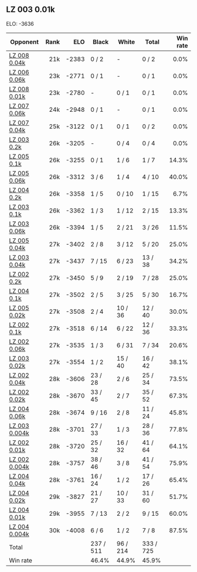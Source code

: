 ## LZ 003 0.01k ##

ELO: -3636

Opponent | Rank | ELO | Black | White | Total | Win rate
---------|-----:|----:|-------|-------|-------|-------:
[LZ 008 0.04k](LZ%20008%200.04k.md) | 21k | -2383 | 0 / 2 | - | 0 / 2 | 0.0%
[LZ 006 0.06k](LZ%20006%200.06k.md) | 23k | -2771 | 0 / 1 | - | 0 / 1 | 0.0%
[LZ 008 0.01k](LZ%20008%200.01k.md) | 23k | -2780 | - | 0 / 1 | 0 / 1 | 0.0%
[LZ 007 0.06k](LZ%20007%200.06k.md) | 24k | -2948 | 0 / 1 | - | 0 / 1 | 0.0%
[LZ 007 0.04k](LZ%20007%200.04k.md) | 25k | -3122 | 0 / 1 | 0 / 1 | 0 / 2 | 0.0%
[LZ 003 0.2k](LZ%20003%200.2k.md) | 26k | -3205 | - | 0 / 4 | 0 / 4 | 0.0%
[LZ 005 0.1k](LZ%20005%200.1k.md) | 26k | -3255 | 0 / 1 | 1 / 6 | 1 / 7 | 14.3%
[LZ 005 0.06k](LZ%20005%200.06k.md) | 26k | -3312 | 3 / 6 | 1 / 4 | 4 / 10 | 40.0%
[LZ 004 0.2k](LZ%20004%200.2k.md) | 26k | -3358 | 1 / 5 | 0 / 10 | 1 / 15 | 6.7%
[LZ 003 0.1k](LZ%20003%200.1k.md) | 26k | -3362 | 1 / 3 | 1 / 12 | 2 / 15 | 13.3%
[LZ 003 0.06k](LZ%20003%200.06k.md) | 26k | -3394 | 1 / 5 | 2 / 21 | 3 / 26 | 11.5%
[LZ 005 0.04k](LZ%20005%200.04k.md) | 27k | -3402 | 2 / 8 | 3 / 12 | 5 / 20 | 25.0%
[LZ 003 0.04k](LZ%20003%200.04k.md) | 27k | -3437 | 7 / 15 | 6 / 23 | 13 / 38 | 34.2%
[LZ 002 0.2k](LZ%20002%200.2k.md) | 27k | -3450 | 5 / 9 | 2 / 19 | 7 / 28 | 25.0%
[LZ 004 0.1k](LZ%20004%200.1k.md) | 27k | -3502 | 2 / 5 | 3 / 25 | 5 / 30 | 16.7%
[LZ 005 0.02k](LZ%20005%200.02k.md) | 27k | -3508 | 2 / 4 | 10 / 36 | 12 / 40 | 30.0%
[LZ 002 0.1k](LZ%20002%200.1k.md) | 27k | -3518 | 6 / 14 | 6 / 22 | 12 / 36 | 33.3%
[LZ 002 0.06k](LZ%20002%200.06k.md) | 27k | -3535 | 1 / 3 | 6 / 31 | 7 / 34 | 20.6%
[LZ 003 0.02k](LZ%20003%200.02k.md) | 27k | -3554 | 1 / 2 | 15 / 40 | 16 / 42 | 38.1%
[LZ 002 0.04k](LZ%20002%200.04k.md) | 28k | -3606 | 23 / 28 | 2 / 6 | 25 / 34 | 73.5%
[LZ 002 0.02k](LZ%20002%200.02k.md) | 28k | -3670 | 33 / 45 | 2 / 7 | 35 / 52 | 67.3%
[LZ 004 0.06k](LZ%20004%200.06k.md) | 28k | -3674 | 9 / 16 | 2 / 8 | 11 / 24 | 45.8%
[LZ 003 0.004k](LZ%20003%200.004k.md) | 28k | -3701 | 27 / 33 | 1 / 3 | 28 / 36 | 77.8%
[LZ 002 0.01k](LZ%20002%200.01k.md) | 28k | -3720 | 25 / 32 | 16 / 32 | 41 / 64 | 64.1%
[LZ 002 0.004k](LZ%20002%200.004k.md) | 28k | -3757 | 38 / 46 | 3 / 8 | 41 / 54 | 75.9%
[LZ 004 0.04k](LZ%20004%200.04k.md) | 28k | -3761 | 16 / 24 | 1 / 2 | 17 / 26 | 65.4%
[LZ 004 0.02k](LZ%20004%200.02k.md) | 29k | -3827 | 21 / 27 | 10 / 33 | 31 / 60 | 51.7%
[LZ 004 0.01k](LZ%20004%200.01k.md) | 29k | -3955 | 7 / 13 | 2 / 2 | 9 / 15 | 60.0%
[LZ 004 0.004k](LZ%20004%200.004k.md) | 30k | -4008 | 6 / 6 | 1 / 2 | 7 / 8 | 87.5%
Total | | | 237 / 511 | 96 / 214 | 333 / 725 | 
Win rate| | | 46.4% | 44.9% | 45.9% | 
